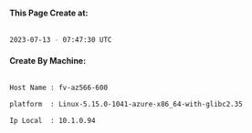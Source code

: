 
   
#### This Page Create at:

```bash

2023-07-13 - 07:47:30 UTC

```

#### Create By Machine:

```bash

Host Name : fv-az566-600

platform  : Linux-5.15.0-1041-azure-x86_64-with-glibc2.35

Ip Local  : 10.1.0.94

```

